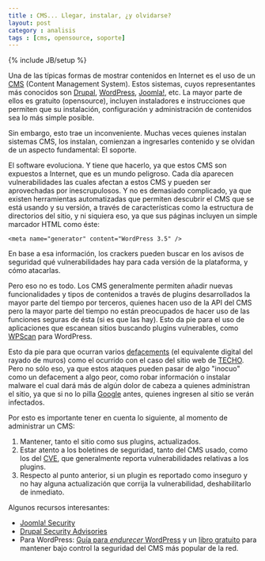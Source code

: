 ```yaml
---
title : CMS... Llegar, instalar, ¿y olvidarse?
layout: post
category : analisis
tags : [cms, opensource, soporte]
---
```

{% include JB/setup %}

Una de las típicas formas de mostrar contenidos en Internet es el uso de un
[CMS](https://es.wikipedia.org/wiki/Sistema_de_gesti%C3%B3n_de_contenidos)
(Content Management System). Estos sistemas, cuyos representantes más
conocidos son [Drupal](https://drupal.org/), [WordPress](https://wordpress.org/),
[Joomla!](http://www.joomla.org/), etc. La mayor parte de ellos es
gratuito (opensource), incluyen instaladores e instrucciones que permiten
que su instalación, configuración y administración de contenidos sea lo más
simple posible.

Sin embargo, esto trae un inconveniente. Muchas veces quienes instalan
sistemas CMS, los instalan, comienzan a ingresarles contenido y se olvidan
de un aspecto fundamental: El soporte.

El software evoluciona. Y tiene que hacerlo, ya que estos CMS son expuestos
a Internet, que es un mundo peligroso. Cada día aparecen vulnerabilidades
las cuales afectan a estos CMS y pueden ser aprovechadas por inescrupulosos.
Y no es demasiado complicado, ya que existen herramientas automatizadas que
permiten descubrir el CMS que se está usando y su versión, a través de
características como la estructura de directorios del sitio, y ni siquiera
eso, ya que sus páginas incluyen un simple marcador HTML como éste:

    <meta name="generator" content="WordPress 3.5" />

En base a esa información, los crackers pueden buscar en los avisos de
seguridad qué vulnerabilidades hay para cada versión de la plataforma, y cómo
atacarlas.

Pero eso no es todo. Los CMS generalmente permiten añadir nuevas funcionalidades
y tipos de contenidos a través de plugins desarrollados la mayor parte del
tiempo por terceros, quienes hacen uso de la API del CMS pero la mayor parte
del tiempo no están preocupados de hacer uso de las funciones seguras de ésta (si
es que las hay). Esto da pie para el uso de aplicaciones que escanean sitios
buscando plugins vulnerables, como [WPScan](http://wpscan.org/) para WordPress.

Esto da pie para que ocurran varios
[defacements](https://en.wikipedia.org/wiki/Website_defacement) (el equivalente
digital del rayado de muros) como el ocurrido con el caso del sitio web de
[TECHO](http://www.elobservatodo.cl/noticia/sociedad/pagina-de-techo-fue-hackeada-por-revolucion).
Pero no sólo eso, ya que estos ataques pueden pasar de algo "inocuo" como un
defacement a algo peor, como robar información o instalar malware el cual dará
más de algún dolor de cabeza a quienes administran el sitio, ya que si no lo
pilla [Google](https://en.wikipedia.org/wiki/Google_Safe_Browsing) antes, quienes
ingresen al sitio se verán infectados.

Por esto es importante tener en cuenta lo siguiente, al momento de administrar
un CMS:

 1. Mantener, tanto el sitio como sus plugins, actualizados.
 2. Estar atento a los boletines de seguridad, tanto del CMS usado, como los
del [CVE](https://cve.mitre.org/), que generalmente reporta vulnerabilidades
relativas a los plugins.
 3. Respecto al punto anterior, si un plugin es reportado como inseguro y no
hay alguna actualización que corrija la vulnerabilidad, deshabilitarlo de
inmediato.

Algunos recursos interesantes:

 * [Joomla! Security](http://docs.joomla.org/Security)
 * [Drupal Security Advisories](https://drupal.org/security)
 * Para WordPress: [Guía para _endurecer_ WordPress](https://codex.wordpress.org/Hardening_WordPress)
y un [libro gratuito](http://build.codepoet.com/2012/07/10/locking-down-wordpress/)
para mantener bajo control la seguridad del CMS más popular de la red.

